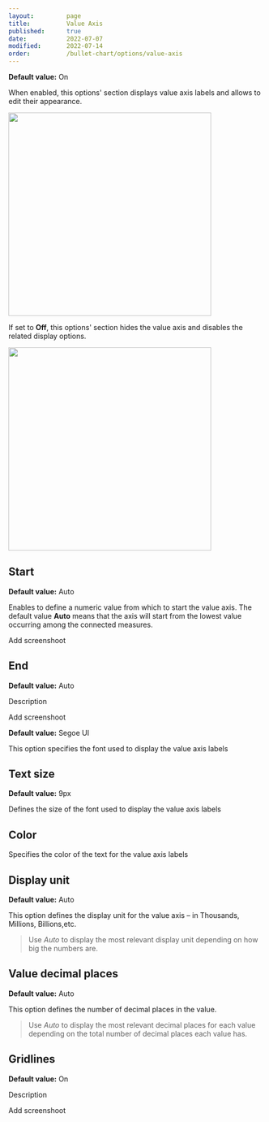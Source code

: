 ```yaml
---
layout:         page
title:          Value Axis
published:      true
date:           2022-07-07
modified:   	2022-07-14
order:          /bullet-chart/options/value-axis
---
```

**Default value:** On

When enabled, this options' section displays value axis labels and allows to edit their appearance.

<img src="../images/value-axis-show.png" width="400">

If set to **Off**, this options' section hides the value axis and disables the related display options.

<img src="../images/value-axis-show-off.png" width="400">

## Start

**Default value:** Auto

Enables to define a numeric value from which to start the value axis. The default value **Auto** means that the axis will start from the lowest value occurring among the connected measures.


<todo> Add screenshoot </todo>

## End

**Default value:** Auto

Description 

<todo> Add screenshoot </todo>

**Default value:** Segoe UI

This option specifies the font used to display the value axis labels

## Text size

**Default value:** 9px

Defines the size of the font used to display the value axis labels

## Color

Specifies the color of the text for the value axis labels

## Display unit

**Default value:** Auto

This option defines the display unit for the value axis – in Thousands, Millions, Billions,etc.  

> Use *Auto* to display the most relevant display unit depending on how big the numbers are.  

## Value decimal places

**Default value:** Auto

This option defines the number of decimal places in the value. 

> Use *Auto* to display the most relevant decimal places for each value depending on the total number of decimal places each value has.

## Gridlines

**Default value:** On

Description 

<todo> Add screenshoot </todo>





